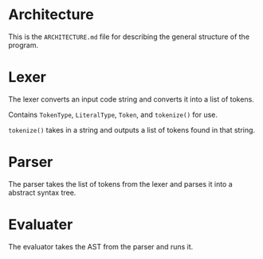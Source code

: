 # Architecture

This is the `ARCHITECTURE.md` file for describing the general structure of the program.

# Lexer

The lexer converts an input code string and converts it into a list of tokens.

Contains `TokenType`, `LiteralType`, `Token`, and `tokenize()` for use.

`tokenize()` takes in a string and outputs a list of tokens found in that string.

# Parser

The parser takes the list of tokens from the lexer and parses it into a abstract syntax tree.

# Evaluater

The evaluator takes the AST from the parser and runs it.